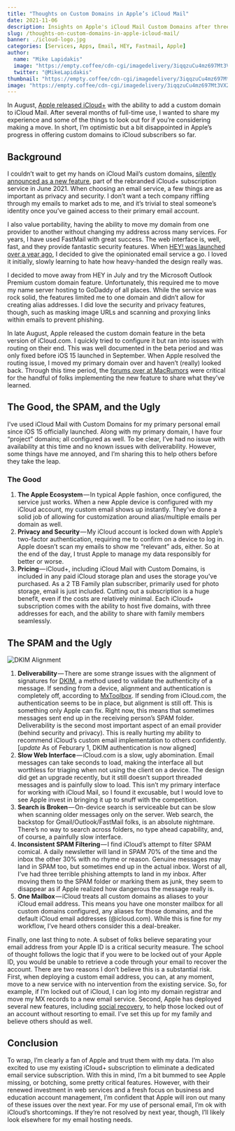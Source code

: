 ```yaml
---
title: "Thoughts on Custom Domains in Apple’s iCloud Mail"
date: 2021-11-06
description: Insights on Apple's iCloud Mail Custom Domains after three months of heavy use.
slug: /thoughts-on-custom-domains-in-apple-icloud-mail/
banner: ./icloud-logo.jpg
categories: [Services, Apps, Email, HEY, Fastmail, Apple]
author:
  name: "Mike Lapidakis"
  image: "https://empty.coffee/cdn-cgi/imagedelivery/3iqqzuCu4mz697Mt3VX2wA/69194722-6f88-4268-402b-a24f5c3daf00/tiny"
  twitter: "@MikeLapidakis"
thumbnail: "https://empty.coffee/cdn-cgi/imagedelivery/3iqqzuCu4mz697Mt3VX2wA/c9d2802a-f275-4709-da05-a5238228a100/thumbnail"
image: "https://empty.coffee/cdn-cgi/imagedelivery/3iqqzuCu4mz697Mt3VX2wA/c9d2802a-f275-4709-da05-a5238228a100/hero"
---
```


In August, [Apple released iCloud+](https://www.macrumors.com/2021/08/25/icloud-custom-email-domain-feature-in-beta/) with the ability to add a custom domain to iCloud Mail. After several months of full-time use, I wanted to share my experience and some of the things to look out for if you’re considering making a move. In short, I’m optimistic but a bit disappointed in Apple’s progress in offering custom domains to iCloud subscribers so far.

## Background

I couldn’t wait to get my hands on iCloud Mail’s custom domains, [silently announced as a new feature](https://9to5mac.com/2021/06/07/custom-domain-names-are-coming-to-icloud-mail-with-icloud/), part of the rebranded iCloud+ subscription service in June 2021. When choosing an email service, a few things are as important as privacy and security. I don’t want a tech company riffling through my emails to market ads to me, and it’s trivial to steal someone’s identity once you’ve gained access to their primary email account.

I also value portability, having the ability to move my domain from one provider to another without changing my address across many services. For years, I have used FastMail with great success. The web interface is, well, fast, and they provide fantastic security features. When [HEY! was launched over a year ago](/on-hey-email/), I decided to give the opinionated email service a go. I loved it initially, slowly learning to hate how heavy-handed the design really was.

I decided to move away from HEY in July and try the Microsoft Outlook Premium custom domain feature. Unfortunately, this required me to move my name server hosting to GoDaddy of all places. While the service was rock solid, the features limited me to one domain and didn’t allow for creating alias addresses. I did love the security and privacy features, though, such as masking image URLs and scanning and proxying links within emails to prevent phishing.

In late August, Apple released the custom domain feature in the beta version of iCloud.com. I quickly tried to configure it but ran into issues with routing on their end. This was well documented in the beta period and was only fixed before iOS 15 launched in September. When Apple resolved the routing issue, I moved my primary domain over and haven’t (really) looked back. Through this time period, the [forums over at MacRumors](https://forums.macrumors.com/threads/icloud-s-new-custom-email-domain-feature-now-available-in-beta.2308628/) were critical for the handful of folks implementing the new feature to share what they’ve learned.

## The Good, the SPAM, and the Ugly

I’ve used iCloud Mail with Custom Domains for my primary personal email since iOS 15 officially launched. Along with my primary domain, I have four “project” domains; all configured as well. To be clear, I’ve had no issue with availability at this time and no known issues with deliverability. However, some things have me annoyed, and I’m sharing this to help others before they take the leap.

### The Good

1. **The Apple Ecosystem** — In typical Apple fashion, once configured, the service just works. When a new Apple device is configured with my iCloud account, my custom email shows up instantly. They’ve done a solid job of allowing for customization around alias/multiple emails per domain as well.
2. **Privacy and Security** — My iCloud account is locked down with Apple’s two-factor authentication, requiring me to confirm on a device to log in. Apple doesn’t scan my emails to show me “relevant” ads, either. So at the end of the day, I trust Apple to manage my data responsibly for better or worse.
3. **Pricing** — iCloud+, including iCloud Mail with Custom Domains, is included in any paid iCloud storage plan and uses the storage you’ve purchased. As a 2 TB Family plan subscriber, primarily used for photo storage, email is just included. Cutting out a subscription is a huge benefit, even if the costs are relatively minimal. Each iCloud+ subscription comes with the ability to host five domains, with three addresses for each, and the ability to share with family members seamlessly.

## The SPAM and the Ugly

![DKIM Alignment](https://empty.coffee/cdn-cgi/imagedelivery/3iqqzuCu4mz697Mt3VX2wA/d8291103-531c-473a-0672-56111488b800/post)

1. **Deliverability** — There are some strange issues with the alignment of signatures for [DKIM](https://en.wikipedia.org/wiki/DomainKeys_Identified_Mail), a method used to validate the authenticity of a message. If sending from a device, alignment and authentication is completely off, according to [MxToolbox](https://mxtoolbox.com/). If sending from iCloud.com, the authentication seems to be in place, but alignment is still off. This is something only Apple can fix. Right now, this means that sometimes messages sent end up in the receiving person’s SPAM folder. Deliverability is the second most important aspect of an email provider (behind security and privacy). This is really hurting my ability to recommend iCloud’s custom email implementation to others confidently. [*update* As of Feburary 1, DKIM authentication is now aligned]
2. **Slow Web Interface** — iCloud.com is a slow, ugly abomination. Email messages can take seconds to load, making the interface all but worthless for triaging when not using the client on a device. The design did get an upgrade recently, but it still doesn’t support threaded messages and is painfully slow to load. This isn’t my primary interface for working with iCloud Mail, so I found it excusable, but I would love to see Apple invest in bringing it up to snuff with the competition.
3. **Search is Broken** — On-device search is serviceable but can be slow when scanning older messages only on the server. Web search, the backstop for Gmail/Outlook/FastMail folks, is an absolute nightmare. There’s no way to search across folders, no type ahead capability, and, of course, a painfully slow interface.
4. **Inconsistent SPAM Filtering** — I find iCloud’s attempt to filter SPAM comical. A daily newsletter will land in SPAM 70% of the time and the inbox the other 30% with no rhyme or reason. Genuine messages may land in SPAM too, but sometimes end up in the actual inbox. Worst of all, I’ve had three terrible phishing attempts to land in my inbox. After moving them to the SPAM folder or marking them as junk, they seem to disappear as if Apple realized how dangerous the message really is.
5. **One Mailbox** — iCloud treats all custom domains as aliases to your iCloud email address. This means you have one monster mailbox for all custom domains configured, any aliases for those domains, and the default iCloud email addresses (@icloud.com). While this is fine for my workflow, I’ve heard others consider this a deal-breaker.

Finally, one last thing to note. A subset of folks believe separating your email address from your Apple ID is a critical security measure. The school of thought follows the logic that if you were to be locked out of your Apple ID, you would be unable to retrieve a code through your email to recover the account. There are two reasons I don’t believe this is a substantial risk. First, when deploying a custom email address, you can, at any moment, move to a new service with no intervention from the existing service. So, for example, if I’m locked out of iCloud, I can log into my domain registrar and move my MX records to a new email service. Second, Apple has deployed several new features, including [social recovery](https://support.apple.com/en-us/HT212513), to help those locked out of an account without resorting to email. I’ve set this up for my family and believe others should as well.

## Conclusion

To wrap, I’m clearly a fan of Apple and trust them with my data. I’m also excited to use my existing iCloud+ subscription to eliminate a dedicated email service subscription. With this in mind, I’m a bit bummed to see Apple missing, or botching, some pretty critical features. However, with their renewed investment in web services and a fresh focus on business and education account management, I’m confident that Apple will iron out many of these issues over the next year. For my use of personal email, I’m ok with iCloud’s shortcomings. If they’re not resolved by next year, though, I’ll likely look elsewhere for my email hosting needs.

